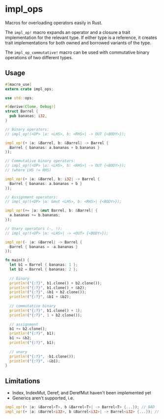 # impl_ops
Macros for overloading operators easily in Rust.

The ```impl_op!``` macro expands an operator and a closure a trait implementation for the relevant type. If either type is a reference, it creates trait implementations for both owned and borrowed variants of the type.

The ```impl_op_commutative!``` macro can be used with commutative binary operations of two different types. 

## Usage
```rust
#[macro_use]
extern crate impl_ops;

use std::ops;

#[derive(Clone, Debug)]
struct Barrel {
  pub bananas: i32,
}

// Binary operators:
// impl_op!(<OP> |a: <LHS>, b: <RHS>| -> OUT {<BODY>});

impl_op!(+ |a: &Barrel, b: &Barrel| -> Barrel { 
  Barrel { bananas: a.bananas + b.bananas }
});

// Commutative binary operators:
// impl_op!(<OP> |a: <LHS>, b: <RHS>| -> OUT {<BODY>});
// (where LHS != RHS)

impl_op!(+ |a: &Barrel, b: i32| -> Barrel { 
  Barrel { bananas: a.bananas + b }
});

// Assignment operators:
// impl_op!(<OP> |a: &mut <LHS>, b: <RHS>| {<BODY>});

impl_op!(+= |a: &mut Barrel, b: &Barrel| { 
  a.bananas += b.bananas;
});

// Unary operators (-, !):
// impl_op!(<OP> |a: <LHS>| -> <OUT> {<BODY>});

impl_op!(- |a: &Barrel| -> Barrel { 
  Barrel { bananas = -a.bananas }
});

fn main() {
  let b1 = Barrel { bananas: 1 };
  let b2 = Barrel { bananas: 2 };
  
  // binary
  println!("{:?}", b1.clone() + b2.clone());
  println!("{:?}", b1.clone() + &b2);
  println!("{:?}", &b1 + b2.clone());
  println!("{:?}", &b1 + &b2);
  
  // commutative binary
  println!("{:?}", b1.clone() + 1);
  println!("{:?}", 1 + b2.clone());
  
  // assignment
  b1 += b2.clone();
  println!("{:?}", b1);
  b1 += &b2;
  println!("{:?}", b1);
  
  // unary
  println!("{:?}", -b1.clone());
  println!("{:?}", -&b1);
}
```

## Limitations
- Index, IndexMut, Deref, and DerefMut haven't been implemented yet
- Generics aren't supported, i.e.
```rust
impl_op!(+ |a: &Barrel<T>, b &Barrel<T>| -> Barrel<T> {...}); // BAD
impl_op!(+ |a: &Barrel<i32>, b &Barrel<i32>| -> Barrel<i32> {...}); // GOOD
```
